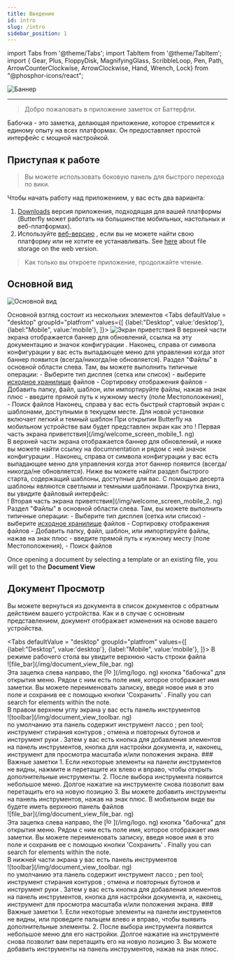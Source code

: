 ```yaml
---
title: Введение
id: intro
slug: /intro
sidebar_position: 1
---
```


import Tabs from '@theme/Tabs';
import TabItem from '@theme/TabItem';
import { Gear, Plus, FloppyDisk, MagnifyingGlass, ScribbleLoop, Pen, Path, ArrowCounterClockwise, ArrowClockwise, Hand, Wrench, Lock} from "@phosphor-icons/react";

![Баннер](/img/banner.png)

---

> Добро пожаловать в приложение заметок от Баттерфли.

Бабочка - это заметка, делающая приложение, которое стремится к единому опыту на всех платформах. Он предоставляет простой интерфейс с мощной настройкой.

## Приступая к работе

> Вы можете использовать боковую панель для быстрого перехода по вики.

Чтобы начать работу над приложением, у вас есть два варианта:

1. [Downloads](/downloads) версия приложения, подходящая для вашей платформы (Butterfly может работать на большинстве мобильных, настольных и веб-платформах).
2. Используйте [веб-версию](https://web.butterfly.linwood.dev) , если вы не можете найти свою платформу или не хотите ее устанавливать. See [here](storage#web) about file storage on the web version.

> Как только вы откроете приложение, продолжайте чтение.

## Основной вид

![Основной вид](main.png)

Основной взгляд состоит из нескольких элементов
<Tabs
    defaultValue = "desktop"
    groupId="platfrom"
        values={[
        {label:"Desktop", value:'desktop'},
 {label:"Mobile", value:'mobile'},
 ]}>
    <TabItem value="desktop">
        ![Экран приветствия](/img/welcome_screen_desktop.png)
        В верхней части экрана отображается баннер для обновлений, ссылка на эту документацию и значок конфигурации <Gear/>. Наконец, справа от символа конфигурации <Gear/> у вас есть выпадающее меню для управления когда этот баннер появится (всегда/никогда/не обновляется).
        Раздел "Файлы" в основной области слева. Там, вы можете выполнить типичные операции:
            - Выберите тип дисплея (сетка или список)
            - выберите [исходное хранилище](storage) файлов
            - Сортировку отображения файлов
            - Добавить папку, файл, шаблон, или импортируйте файлы, нажав на знак <Plus/> плюс
            - введите прямой путь к нужному месту (поле Местоположения),
            - Поиск файлов
        Наконец, справа у вас есть быстрый стартовый экран с шаблонами, доступными в текущем месте. Для новой установки включает легкий и темный шаблон
    </TabItem>
    <TabItem value="mobile">
        При открытии Butterfly на мобильном устройстве вам будет представлен экран как это
        ! Первая часть экрана приветствия](/img/welcome_screen_mobile_1. ng)   
        В верхней части экрана отображается баннер для обновлений, и ниже вы можете найти ссылку на documnentation и рядом с ней значок конфигурации <Gear/>. Наконец, справа от символа конфигурации <Gear/> у вас есть выпадающее меню для управления когда этот баннер появится (всегда/никогда/не обновляется).
        Ниже вы можете найти раздел быстрого старта, содержащий шаблоны, доступные для вас. С помощью десерта шаблоны являются светлыми и темными шаблонами. 
        Прокрутка вниз, вы увидите файловый интерфейс:
        \
        ! Вторая часть экрана приветствия](/img/welcome_screen_mobile_2. ng)  
        Раздел "Файлы" в основной области слева. Там, вы можете выполнить типичные операции:
        - Выберите тип дисплея (сетка или список)
        - выберите [исходное хранилище](storage) файлов
        - Сортировку отображения файлов
        - Добавить папку, файл, шаблон, или импортируйте файлы, нажав на знак <Plus/> плюс
        - введите прямой путь к нужному месту (поле Местоположения),
        - Поиск файлов
    </TabItem>
</Tabs>

Once opening a document by selecting a template or an existing file, you will get to the **Document View**


## Документ Просмотр

Вы можете вернуться из документа в список документов с обратным действием вашего устройства. Как и в случае с основным представлением, документ отображает изменения на основе вашего устройства.

<Tabs
    defaultValue = "desktop"
    groupId="platfrom"
        values={[
        {label:"Desktop", value:'desktop'},
 {label:"Mobile", value:'mobile'},
 ]}>
    <TabItem value="desktop">
        В режиме рабочего стола вы увидите верхнюю часть строки файла\
        ![file_bar](/img/document_view_file_bar. ng)\
        Эта зацепка слева направо, the 
        [<img alt="logo" src="/img/logo.png" width="16"/>](/img/logo. ng)
        кнопка "бабочка" для открытия меню. Рядом с ним есть поле имя, которое отображает имя заметки. Вы можете переименовать записку, введя новое имя в это поле и сохранив ее с помощью кнопки 'Сохранить' <FloppyDisk/>. Finally you can <MagnifyingGlass/> search for elements within the note.
        \
        В правом верхнем углу экрана у вас есть панель инструментов\
        ![toolbar](/img/document_view_toolbar. ng)\
        по умолчанию эта панель содержит инструмент лассо <ScribbleLoop/> ; <Pen/> pen tool; инструмент стирания контуров <Path/> ; отмена <ArrowCounterClockwise/> и <ArrowClockwise/> повторных бутонов и инструмент руки <Hand/>. Затем у вас есть кнопка <Plus/> для добавления элементов на панель инструментов, кнопка <Wrench/> для настройки документа, и, наконец, инструмент <Lock/> для просмотра масштаба и/или положения экрана. 
        ### Важные заметки
        1. Если некоторые элементы на панели инструментов не видны, нажмите и перетащите их влево и вправо, чтобы открыть дополнительные инструменты. 
        2. После выбора инструмента появится небольшое меню. Долгое нажатие на инструменте снова позволит вам перетащить его на новую позицию
        3. Вы можете добавить инструменты на панель инструментов, нажав на знак <Plus/> плюс. 
    </TabItem>
    <TabItem value="mobile">
        В мобильном виде вы будете иметь верхнюю панель файлов\
        ![file_bar](/img/document_view_file_bar. ng)\
        Эта зацепка слева направо, the 
        [<img alt="logo" src="/img/logo.png" width="16"/>](/img/logo. ng)
        кнопка "бабочка" для открытия меню. Рядом с ним есть поле имя, которое отображает имя заметки. Вы можете переименовать записку, введя новое имя в это поле и сохранив ее с помощью кнопки 'Сохранить' <FloppyDisk/>. Finally you can <MagnifyingGlass/> search for elements within the note.
        \
        В нижней части экрана у вас есть панель инструментов\
        ![toolbar](/img/document_view_toolbar. ng)\
        по умолчанию эта панель содержит инструмент лассо <ScribbleLoop/> ; <Pen/> pen tool; инструмент стирания контуров <Path/> ; отмена <ArrowCounterClockwise/> и <ArrowClockwise/> повторных бутонов и инструмент руки <Hand/>. Затем у вас есть кнопка <Plus/> для добавления элементов на панель инструментов, кнопка <Wrench/> для настройки документа, и, наконец, инструмент <Lock/> для просмотра масштаба и/или положения экрана. 
        ### Важные заметки
        1. Если некоторые элементы на панели инструментов не видны, или проведите пальцем влево и вправо, чтобы выявить дополнительные элементы. 
        2. После выбора инструмента появится небольшое меню для его настройки. Долгое нажатие на инструменте снова позволит вам перетащить его на новую позицию
        3. Вы можете добавить инструменты на панель инструментов, нажав на знак <Plus/> плюс. 
    </TabItem>
</Tabs>

